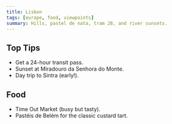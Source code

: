 ```yaml
---
title: Lisbon
tags: [europe, food, viewpoints]
summary: Hills, pastel de nata, tram 28, and river sunsets.
---
```


## Top Tips
- Get a 24-hour transit pass.
- Sunset at Miradouro da Senhora do Monte.
- Day trip to Sintra (early!).

## Food
- Time Out Market (busy but tasty).
- Pastéis de Belém for the classic custard tart.
